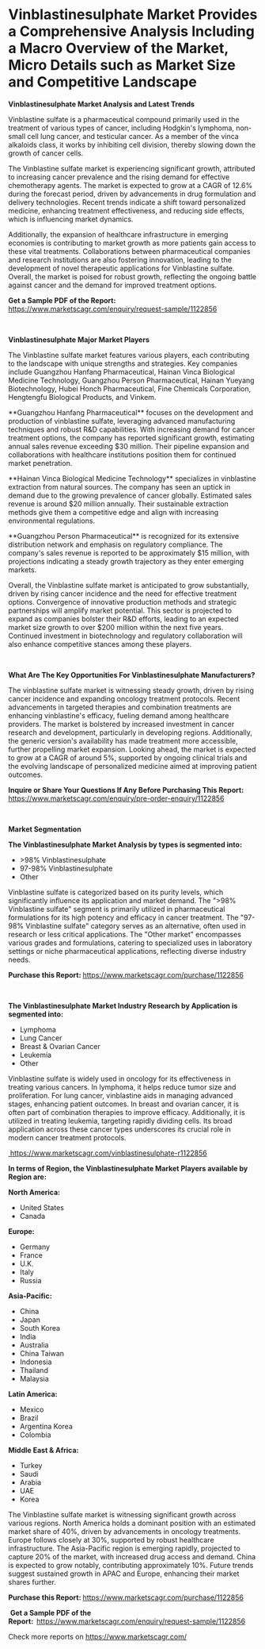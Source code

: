 <p><h1>Vinblastinesulphate Market Provides a Comprehensive Analysis Including a Macro Overview of the Market, Micro Details such as Market Size and Competitive Landscape</h1></p><p><strong>Vinblastinesulphate Market Analysis and Latest Trends</strong></p>
<p><p>Vinblastine sulfate is a pharmaceutical compound primarily used in the treatment of various types of cancer, including Hodgkin's lymphoma, non-small cell lung cancer, and testicular cancer. As a member of the vinca alkaloids class, it works by inhibiting cell division, thereby slowing down the growth of cancer cells. </p><p>The Vinblastine sulfate market is experiencing significant growth, attributed to increasing cancer prevalence and the rising demand for effective chemotherapy agents. The market is expected to grow at a CAGR of 12.6% during the forecast period, driven by advancements in drug formulation and delivery technologies. Recent trends indicate a shift toward personalized medicine, enhancing treatment effectiveness, and reducing side effects, which is influencing market dynamics. </p><p>Additionally, the expansion of healthcare infrastructure in emerging economies is contributing to market growth as more patients gain access to these vital treatments. Collaborations between pharmaceutical companies and research institutions are also fostering innovation, leading to the development of novel therapeutic applications for Vinblastine sulfate. Overall, the market is poised for robust growth, reflecting the ongoing battle against cancer and the demand for improved treatment options.</p></p>
<p><strong>Get a Sample PDF of the Report:&nbsp;</strong> <a href="https://www.marketscagr.com/enquiry/request-sample/1122856?utm_campaign=1895&utm_medium=2&utm_source=Github&utm_content=ia&utm_term=05022025&utm_id=vinblastinesulphate">https://www.marketscagr.com/enquiry/request-sample/1122856</a></p>
<p>&nbsp;</p>
<p><strong>Vinblastinesulphate Major Market Players</strong></p>
<p><p>The Vinblastine sulfate market features various players, each contributing to the landscape with unique strengths and strategies. Key companies include Guangzhou Hanfang Pharmaceutical, Hainan Vinca Biological Medicine Technology, Guangzhou Person Pharmaceutical, Hainan Yueyang Biotechnology, Hubei Honch Pharmaceutical, Fine Chemicals Corporation, Hengtengfu Biological Products, and Vinkem.</p><p>**Guangzhou Hanfang Pharmaceutical** focuses on the development and production of vinblastine sulfate, leveraging advanced manufacturing techniques and robust R&D capabilities. With increasing demand for cancer treatment options, the company has reported significant growth, estimating annual sales revenue exceeding $30 million. Their pipeline expansion and collaborations with healthcare institutions position them for continued market penetration.</p><p>**Hainan Vinca Biological Medicine Technology** specializes in vinblastine extraction from natural sources. The company has seen an uptick in demand due to the growing prevalence of cancer globally. Estimated sales revenue is around $20 million annually. Their sustainable extraction methods give them a competitive edge and align with increasing environmental regulations.</p><p>**Guangzhou Person Pharmaceutical** is recognized for its extensive distribution network and emphasis on regulatory compliance. The company's sales revenue is reported to be approximately $15 million, with projections indicating a steady growth trajectory as they enter emerging markets.</p><p>Overall, the Vinblastine sulfate market is anticipated to grow substantially, driven by rising cancer incidence and the need for effective treatment options. Convergence of innovative production methods and strategic partnerships will amplify market potential. This sector is projected to expand as companies bolster their R&D efforts, leading to an expected market size growth to over $200 million within the next five years. Continued investment in biotechnology and regulatory collaboration will also enhance competitive stances among these players.</p></p>
<p>&nbsp;</p>
<p><strong>What Are The Key Opportunities For Vinblastinesulphate Manufacturers?</strong></p>
<p><p>The vinblastine sulfate market is witnessing steady growth, driven by rising cancer incidence and expanding oncology treatment protocols. Recent advancements in targeted therapies and combination treatments are enhancing vinblastine's efficacy, fueling demand among healthcare providers. The market is bolstered by increased investment in cancer research and development, particularly in developing regions. Additionally, the generic version's availability has made treatment more accessible, further propelling market expansion. Looking ahead, the market is expected to grow at a CAGR of around 5%, supported by ongoing clinical trials and the evolving landscape of personalized medicine aimed at improving patient outcomes.</p></p>
<p><strong>Inquire or Share Your Questions If Any Before Purchasing This Report:</strong> <a href="https://www.marketscagr.com/enquiry/pre-order-enquiry/1122856?utm_campaign=1895&utm_medium=2&utm_source=Github&utm_content=ia&utm_term=05022025&utm_id=vinblastinesulphate">https://www.marketscagr.com/enquiry/pre-order-enquiry/1122856</a></p>
<p>&nbsp;</p>
<p><strong>Market Segmentation</strong></p>
<p><strong>The Vinblastinesulphate Market Analysis by types is segmented into:</strong></p>
<p><ul><li>>98% Vinblastinesulphate</li><li>97-98% Vinblastinesulphate</li><li>Other</li></ul></p>
<p><p>Vinblastine sulfate is categorized based on its purity levels, which significantly influence its application and market demand. The ">98% Vinblastine sulfate" segment is primarily utilized in pharmaceutical formulations for its high potency and efficacy in cancer treatment. The "97-98% Vinblastine sulfate" category serves as an alternative, often used in research or less critical applications. The "Other market" encompasses various grades and formulations, catering to specialized uses in laboratory settings or niche pharmaceutical applications, reflecting diverse industry needs.</p></p>
<p><strong>Purchase this Report:&nbsp;</strong><a href="https://www.marketscagr.com/purchase/1122856?utm_campaign=1895&utm_medium=2&utm_source=Github&utm_content=ia&utm_term=05022025&utm_id=vinblastinesulphate">https://www.marketscagr.com/purchase/1122856</a></p>
<p>&nbsp;</p>
<p><strong>The Vinblastinesulphate Market Industry Research by Application is segmented into:</strong></p>
<p><ul><li>Lymphoma</li><li>Lung Cancer</li><li>Breast & Ovarian Cancer</li><li>Leukemia</li><li>Other</li></ul></p>
<p><p>Vinblastine sulfate is widely used in oncology for its effectiveness in treating various cancers. In lymphoma, it helps reduce tumor size and proliferation. For lung cancer, vinblastine aids in managing advanced stages, enhancing patient outcomes. In breast and ovarian cancer, it is often part of combination therapies to improve efficacy. Additionally, it is utilized in treating leukemia, targeting rapidly dividing cells. Its broad application across these cancer types underscores its crucial role in modern cancer treatment protocols.</p></p>
<p><a href="https://www.marketscagr.com/vinblastinesulphate-r1122856?utm_campaign=1895&utm_medium=2&utm_source=Github&utm_content=ia&utm_term=05022025&utm_id=vinblastinesulphate">&nbsp;https://www.marketscagr.com/vinblastinesulphate-r1122856</a></p>
<p><strong>In terms of Region, the Vinblastinesulphate Market Players available by Region are:</strong></p>
<p>
    <p> <strong> North America: </strong>
        <ul>
            <li>United States</li>
            <li>Canada</li>
        </ul>
        </p> 
    <p> <strong> Europe: </strong>
        <ul>
            <li>Germany</li>
            <li>France</li>
            <li>U.K.</li>
            <li>Italy</li>
            <li>Russia</li>
        </ul>
        </p> 
    <p> <strong> Asia-Pacific: </strong>
        <ul>
            <li>China</li>
            <li>Japan</li>
            <li>South Korea</li>
            <li>India</li>
            <li>Australia</li>
            <li>China Taiwan</li>
            <li>Indonesia</li>
            <li>Thailand</li>
            <li>Malaysia</li>
        </ul>
        </p> 
    <p> <strong> Latin America: </strong>
        <ul>
            <li>Mexico</li>
            <li>Brazil</li>
            <li>Argentina Korea</li>
            <li>Colombia</li>
        </ul>
        </p> 
    <p> <strong> Middle East & Africa: </strong>
        <ul>
            <li>Turkey</li>
            <li>Saudi</li>
            <li>Arabia</li>
            <li>UAE</li>
            <li>Korea</li>
        </ul>
    </p>
    </p>
<p><p>The Vinblastine sulfate market is witnessing significant growth across various regions. North America holds a dominant position with an estimated market share of 40%, driven by advancements in oncology treatments. Europe follows closely at 30%, supported by robust healthcare infrastructure. The Asia-Pacific region is emerging rapidly, projected to capture 20% of the market, with increased drug access and demand. China is expected to grow notably, contributing approximately 10%. Future trends suggest sustained growth in APAC and Europe, enhancing their market shares further.</p></p>
<p><strong>Purchase this Report: </strong><a href="https://www.marketscagr.com/purchase/1122856?utm_campaign=1895&utm_medium=2&utm_source=Github&utm_content=ia&utm_term=05022025&utm_id=vinblastinesulphate">https://www.marketscagr.com/purchase/1122856</a></p>
<p>&nbsp;<strong>Get a Sample PDF of the Report:&nbsp;&nbsp;</strong><a href="https://www.marketscagr.com/enquiry/request-sample/1122856?utm_campaign=1895&utm_medium=2&utm_source=Github&utm_content=ia&utm_term=05022025&utm_id=vinblastinesulphate">https://www.marketscagr.com/enquiry/request-sample/1122856</a></p>
<p><strong></strong></p>
<p>Check more reports on <a href="https://www.marketscagr.com/?utm_campaign=1895&utm_medium=2&utm_source=Github&utm_content=ia&utm_term=05022025&utm_id=vinblastinesulphate">https://www.marketscagr.com/</a></p>